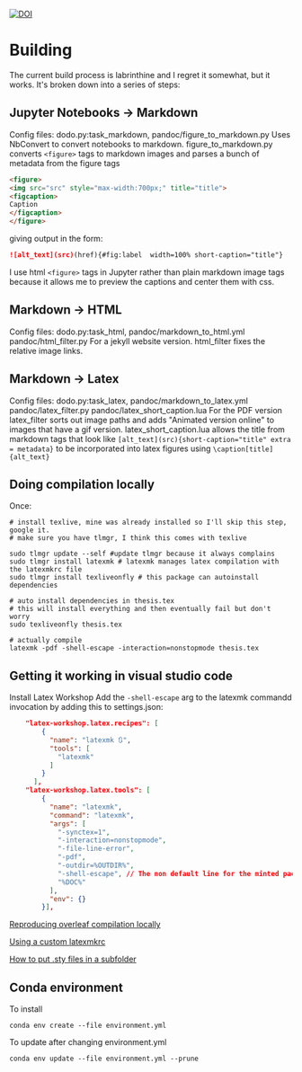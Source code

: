 [![DOI](https://zenodo.org/badge/513836023.svg)](https://zenodo.org/badge/latestdoi/513836023)


# Building
The current build process is labrinthine and I regret it somewhat, but it works. It's broken down into a series of steps:

## Jupyter Notebooks -> Markdown
Config files: dodo.py:task_markdown, pandoc/figure_to_markdown.py
Uses NbConvert to convert notebooks to markdown.
figure_to_markdown.py converts `<figure>` tags to markdown images and parses a bunch of metadata from the figure tags 
```html
<figure>
<img src="src" style="max-width:700px;" title="title">
<figcaption>
Caption
</figcaption>
</figure>
```
giving output in the form:
```markdown
![alt_text](src)(href){#fig:label  width=100% short-caption="title"}
```
I use html `<figure>` tags in Jupyter rather than plain markdown image tags because it allows me to preview the captions and center them with css.

## Markdown -> HTML
Config files: dodo.py:task_html, pandoc/markdown_to_html.yml pandoc/html_filter.py
For a jekyll website version. 
html_filter fixes the relative image links.

## Markdown -> Latex 
Config files: dodo.py:task_latex, pandoc/markdown_to_latex.yml pandoc/latex_filter.py pandoc/latex_short_caption.lua
For the PDF version
latex_filter sorts out image paths and adds "Animated version online" to images that have a gif version.
latex_short_caption.lua allows the title from markdown tags that look like `[alt_text](src){short-caption="title" extra = metadata}` to be incorporated into latex figures using `\caption[title]{alt_text}`

## Doing compilation locally
Once:
```
# install texlive, mine was already installed so I'll skip this step, google it.
# make sure you have tlmgr, I think this comes with texlive

sudo tlmgr update --self #update tlmgr because it always complains
sudo tlmgr install latexmk # latexmk manages latex compilation with the latexmkrc file
sudo tlmgr install texliveonfly # this package can autoinstall dependencies

# auto install dependencies in thesis.tex
# this will install everything and then eventually fail but don't worry
sudo texliveonfly thesis.tex 

# actually compile
latexmk -pdf -shell-escape -interaction=nonstopmode thesis.tex
```

## Getting it working in visual studio code
Install Latex Workshop
Add the `-shell-escape` arg to the latexmk commandd invocation by adding this to settings.json:
```json
    "latex-workshop.latex.recipes": [
        {
          "name": "latexmk 🔃",
          "tools": [
            "latexmk"
          ]
        }
      ],
    "latex-workshop.latex.tools": [
        {
          "name": "latexmk",
          "command": "latexmk",
          "args": [
            "-synctex=1",
            "-interaction=nonstopmode",
            "-file-line-error",
            "-pdf",
            "-outdir=%OUTDIR%",
            "-shell-escape", // The non default line for the minted package  to work
            "%DOC%"
          ],
          "env": {}
        }],
```

[Reproducing overleaf compilation locally]()

[Using a custom latexmkrc](https://www.overleaf.com/learn/how-to/How_does_Overleaf_compile_my_project%3F)

[How to put .sty files in a subfolder](https://www.overleaf.com/learn/latex/Questions/I_have_a_lot_of_.cls%2C_.sty%2C_.bst_files%2C_and_I_want_to_put_them_in_a_folder_to_keep_my_project_uncluttered._But_my_project_is_not_finding_them_to_compile_correctly)


## Conda environment
To install 
```
conda env create --file environment.yml
```

To update after changing environment.yml
```
conda env update --file environment.yml --prune
```